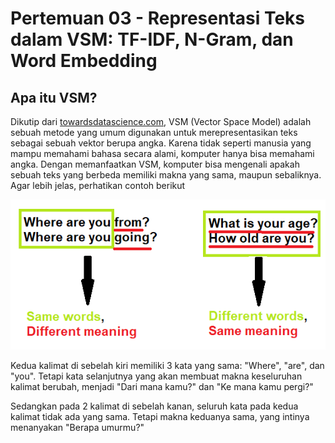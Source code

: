 # Pertemuan 03 - Representasi Teks dalam VSM: TF-IDF, N-Gram, dan Word Embedding

## Apa itu VSM?
Dikutip dari [towardsdatascience.com](https://towardsdatascience.com/vector-space-models-48b42a15d86d/), VSM (Vector Space Model) adalah sebuah metode yang umum digunakan untuk merepresentasikan teks sebagai sebuah vektor berupa angka. Karena tidak seperti manusia yang mampu memahami bahasa secara alami, komputer hanya bisa memahami angka. Dengan memanfaatkan VSM, komputer bisa mengenali apakah sebuah teks yang berbeda memiliki makna yang sama, maupun sebaliknya. Agar lebih jelas, perhatikan contoh berikut

![contoh1](image.png)

Kedua kalimat di sebelah kiri memiliki 3 kata yang sama: "Where", "are", dan "you". Tetapi kata selanjutnya yang akan membuat makna keseluruhan kalimat berubah, menjadi "Dari mana kamu?" dan "Ke mana kamu pergi?"

Sedangkan pada 2 kalimat di sebelah kanan, seluruh kata pada kedua kalimat tidak ada yang sama. Tetapi makna keduanya sama, yang intinya menanyakan "Berapa umurmu?"

